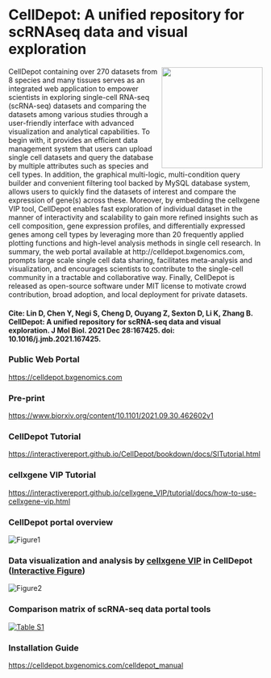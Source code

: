 # CellDepot: A unified repository for scRNAseq data and visual exploration
<p align="right">
  <img align="right" src="https://interactivereport.github.io/CellDepot/celldepotLogo.svg" width="200">
</p>
CellDepot containing over 270 datasets from 8 species and many tissues serves as an integrated web application to empower scientists in exploring single-cell RNA-seq (scRNA-seq) datasets and comparing the datasets among various studies through a user-friendly interface with advanced visualization and analytical capabilities. To begin with, it provides an efficient data management system that users can upload single cell datasets and query the database by multiple attributes such as species and cell types. In addition, the graphical multi-logic, multi-condition query builder and convenient filtering tool backed by MySQL database system, allows users to quickly find the datasets of interest and compare the expression of gene(s) across these. Moreover, by embedding the cellxgene VIP tool, CellDepot enables fast exploration of individual dataset in the manner of interactivity and scalability to gain more refined insights such as cell composition, gene expression profiles, and differentially expressed genes among cell types by leveraging more than 20 frequently applied plotting functions and high-level analysis methods in single cell research. In summary, the web portal available at http://celldepot.bxgenomics.com, prompts large scale single cell data sharing, facilitates meta-analysis and visualization, and encourages scientists to contribute to the single-cell community in a tractable and collaborative way. Finally, CellDepot is released as open-source software under MIT license to motivate crowd contribution, broad adoption, and local deployment for private datasets.

#### Cite: Lin D, Chen Y, Negi S, Cheng D, Ouyang Z, Sexton D, Li K, Zhang B. CellDepot: A unified repository for scRNA-seq data and visual exploration. J Mol Biol. 2021 Dec 28:167425. doi: 10.1016/j.jmb.2021.167425.

### Public Web Portal
https://celldepot.bxgenomics.com

### Pre-print
https://www.biorxiv.org/content/10.1101/2021.09.30.462602v1

### CellDepot Tutorial
https://interactivereport.github.io/CellDepot/bookdown/docs/SITutorial.html

### cellxgene VIP Tutorial
https://interactivereport.github.io/cellxgene_VIP/tutorial/docs/how-to-use-cellxgene-vip.html

### CellDepot portal overview
![Figure1](https://interactivereport.github.io/CellDepot/Figure1.jpg)

### Data visualization and analysis by [cellxgene VIP](https://interactivereport.github.io/cellxgene_VIP/tutorial/docs/how-to-use-cellxgene-vip.html) in CellDepot ([Interactive Figure](https://interactivereport.github.io/CellDepot/Figure2.html))
![Figure2](https://interactivereport.github.io/CellDepot/Figure2.jpg) 

###  Comparison matrix of scRNA-seq data portal tools
[![Table S1](https://interactivereport.github.io/CellDepot/bookdown/figures/table_s1.jpg)](https://interactivereport.github.io/CellDepot/bookdown/figures/table_s1.jpg)

### Installation Guide
https://celldepot.bxgenomics.com/celldepot_manual


